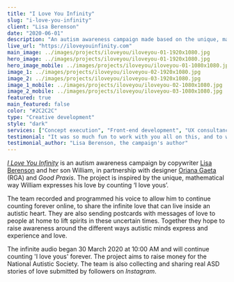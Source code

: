```yaml
---
title: "I Love You Infinity"
slug: "i-love-you-infinity"
client: "Lisa Berenson"
date: "2020-06-01"
description: "An autism awareness campaign made based on the unique, mathematical way our client's son expresses his love."
live_url: "https://iloveyouinfinity.com"
main_image: ../images/projects/iloveyou/iloveyou-01-1920x1080.jpg
hero_image: ../images/projects/iloveyou/iloveyou-01-1920x1080.jpg
hero_image_mobile: ../images/projects/iloveyou/iloveyou-01-1080x1080.jpg
image_1: ../images/projects/iloveyou/iloveyou-02-1920x1080.jpg
image_2: ../images/projects/iloveyou/iloveyou-03-1920x1080.jpg
image_1_mobile: ../images/projects/iloveyou/iloveyou-02-1080x1080.jpg
image_2_mobile: ../images/projects/iloveyou/iloveyou-03-1080x1080.jpg
featured: true
main_featured: false
color: "#2C2C2C"
type: "Creative development"
style: "dark"
services: ["Concept execution", "Front-end development", "UX consultancy"]
testimonial: "It was so much fun to work with you all on this, and to witness all your mad talent in action. Even with the lockdown and uncertainty in the world, you all pulled through and collaborated and I am eternally grateful. I'm so, so proud of this work. Thank you infinity."
testimonial_author: "Lisa Berenson, the campaign's author"
---
```

_[I Love You Infinity](https://iloveyouinfinity.com)_ is an autism awareness
campaign by copywriter [Lisa Berenson](http://thankyouforlookingatmybook.com/)
and her son William, in partnership with designer [Oriana
Gaeta](http://www.orianagaeta.com/) (RGA) and _Good Praxis_. The project is
inspired by the unique, mathematical way William expresses his love by counting
‘I love yous’.

The team recorded and programmed his voice to allow him to continue counting
forever online, to share the infinite love that can live inside an autistic
heart. They are also sending postcards with messages of love to people at home
to lift spirits in these uncertain times. Together they hope to raise awareness
around the different ways autistic minds express and experience and love.

The infinite audio began 30 March 2020 at 10:00 AM and will continue counting 'I
love yous' forever. The project aims to raise money for the National Autistic
Society. The team is also collecting and sharing real ASD stories of love
submitted by followers on _Instagram_.
